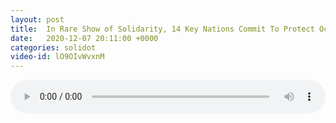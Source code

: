 ```yaml
---
layout: post
title:  In Rare Show of Solidarity, 14 Key Nations Commit To Protect Oceans
date:   2020-12-07 20:11:00 +0000
categories: solidot
video-id: lO9OIvWvxnM
---
```


<audio src="/assets/28543baa7ccecf56ba213ede27461ae1.mp3" style="width: 100%;" controls></audio>

